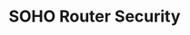 ---
title: SOHO Router Security
layout: questions
parent: Questions
grand_parent: CompTIA A+ 220-1102 (Core 2)
permalink: /education/comptia/a-plus/core-two/questions/soho-router-security/
has_children: false
questions:
    - question: "You have selected a secure location for a new home router, changed the default password, and verified the WAN IP address and Internet link. What next step should you perform before configuring wireless settings?"
      answer: "Check for a firmware update. Using the latest firmware is important to mitigate risks from software vulnerabilities."
    - question: "<p>You are reviewing a secure deployment checklist for home router wireless configuration. Following the CompTIA A+ objectives, what additional setting should be considered along with the following four settings?<p>

      <ul>
        <li>Changing the service set identifier (SSID)</li>
        <li>Disabling SSID broadcast</li>
        <li>Encryption settings</li>
        <li>Changing channels</li>
      </ul>
    "
      answer: "Disabling guest access. It might be appropriate to allow a guest network depending on the circumstances, but the general principle is that services and access methods that are not required should be disabled."
    - question: "You are assisting a user with setting up Internet access to a web server on a home network. You want to configure a DHCP reservation to set the web server’s IP address, allow external clients to connect to the secure port TCP/443, but configure the web server to listen on port TCP/8080. Is this configuration possible on a typical home router?"
      answer: "Yes. You need to configure a port-mapping rule so that the router takes requests arriving at its WAN IP for TCP/443 and forwards them to the server’s IP address on TCP/8080. Using a known IP address for the server by configuring a Dynamic Host Configuration Protocol (DHCP) reservation simplifies this configuration. The home router’s DHCP server must be configured with the media access control (MAC) address or hardware identifier of the web server."
    - question: "A different user wants to configure a multiplayer game server by using the DMZ feature of the router. Is this the best configuration option?"
      answer: "Probably not. Using a home router’s “demilitarized zone” or DMZ host option forwards traffic for all ports not covered by specific port-forwarding rules to the host. It is possible to achieve a secure configuration with this option by blocking unauthorized ports and protecting the host using a personal firewall, but using specific port-forwarding/mapping rules is better practice. The most secure solution is to isolate the game server in a screened subnet so that is separated from other LAN hosts, but this typically requires multiple router/firewalls."
---